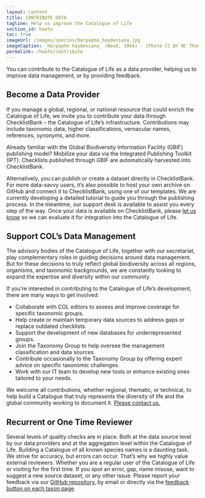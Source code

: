 ```yaml
---
layout: content
title: CONTRIBUTE DATA
tagline: Help us improve the Catalogue of Life 
section_id: howto
toc: true
imageUrl: /images/species/Harpaphe_haydeniana.jpg
imageCaption: _Harpaphe haydeniana_ (Wood, 1864) - [Photo CC BY NC Thomas Barbin ](https://www.inaturalist.org/observations/64467369)
permalink: /howto/contribute
---
```


You can contribute to the Catalogue of Life as a data provider, helping us to improve data management, or by providing feedback.

## Become a Data Provider

If you manage a global, regional, or national resource that could enrich the Catalogue of Life, we invite you to contribute your data through ChecklistBank – the Catalogue of Life’s infrastructure. Contributions may include taxonomic data, higher classifications, vernacular names, references, synonyms, and more.

Already familiar with the Global Biodiversity Information Facility (GBIF) publishing model? Mobilize your data via the Integrated Publishing Toolkit (IPT). Checklists published through GBIF are automatically harvested into ChecklistBank.

Alternatively, you can publish or create a dataset directly in ChecklistBank. For more data-savvy users, it’s also possible to host your own archive on GitHub and connect it to ChecklistBank, using one of our templates. We are currently developing a detailed tutorial to guide you through the publishing process. In the meantime, our support desk is available to assist you every step of the way.
Once your data is available on ChecklistBank, please [let us know](/howto/contact) so we can evaluate it for integration into the Catalogue of Life.

## Support COL’s Data Management

The advisory bodies of the Catalogue of Life, together with our secretariat, play complementary roles in guiding decisions around data management. But for these decisions to truly reflect global biodiversity across all regions, organisms, and taxonomic backgrounds, we are constantly looking to expand the expertise and diversity within our community.

If you’re interested in contributing to the Catalogue of Life’s development, there are many ways to get involved:

- Collaborate with COL editors to assess and improve coverage for specific taxonomic groups.
- Help create or maintain temporary data sources to address gaps or replace outdated checklists.
- Support the development of new databases for underrepresented groups.
- Join the Taxonomy Group to help oversee the management classification and data sources.
- Contribute occasionally to the Taxonomy Group by offering expert advice on specific taxonomic challenges.
- Work with our IT team to develop new tools or enhance existing ones tailored to your needs.

We welcome all contributions, whether regional, thematic, or technical, to help build a Catalogue that truly represents the diversity of life and the global community working to document it. [Please contact us.](/howto/contact)


## Recurrent or One Time Reviewer

Several levels of quality checks are in place. Both at the data source level by our data providers and at the aggregation level within the Catalogue of Life. 
Building a Catalogue of all known species names is a daunting task. We strive for accuracy, but errors can occur. That’s why we highly value external reviewers. 
Whether you are a regular user of the Catalogue of Life or visiting for the first time. If you spot an error, gap, name misuse, want to suggest a new source dataset, or any other issue. 
Please report your feedback via our [GitHub repository](https://github.com/CatalogueOfLife/data/issues), by email or directly via the [feedback button on each taxon page](/howto/contact#feedback-on-a-name-or-taxon).
